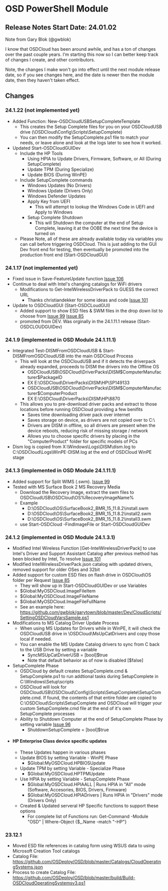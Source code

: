 # OSD PowerShell Module

## Release Notes Start Date: 24.01.02

Note from Gary Blok (@gwblok) 

I know that OSDCloud has been around awhile, and has a ton of changes over the past couple years.  I'm starting this now so I can better keep track of changes I create, and other contributors.

Note, the changes I make won't go into effect until the next module release date, so if you see changes here, and the date is newer then the module date, then they haven't taken effect.

## Changes

### 24.1.22 (not implemented yet)
- Added Function: New-OSDCloudUSBSetupCompleteTemplate
  - This creates the Setup Complete files for you on your OSDCloudUSB drive (\OSDCloud\Config\Scripts\SetupComplete)
  - You can then modify the SetupComplete.ps1 file to match your needs, or leave alone and look at the logs later to see how it worked.
- Updated Start-OSDCloudGUIDev
  - Include the HP Tools
    - Using HPIA to Update Drivers, Firmware, Software, or All (During SetupComplete)
    - Update TPM (During Specialize)
    - Update BIOS (During WinPE)
  - Include SetupComplete commands
    - Windows Updates (No Drivers)
    - Windows Update (Drivers Only)
    - Windows Defender Updates
    - Apply Key from UEFI
      - This will attempt to lookup the Windows Code in UEFI and Apply to Windows
    - Setup Complete Shutdown
      - This will Shutdown the computer at the end of Setup Complete, leaving it at the OOBE the next time the device is turned on
  - Please Note, all of these are already available today via variables you can call before triggering OSDCloud.  This is just adding to the GUI Dev front end for testing, then eventually be promoted into the production front end (Start-OSDCloudGUI)

### 24.1.17 (not implemented yet)
- Fixed issue in Save-FeatureUpdate function [Issue 106](https://github.com/OSDeploy/OSD/issues/106)
- Continue to deal with Intel's changing catalogs for WiFi drivers
  - Modifications to Get-IntelWirelessDriverPack to GUESS the correct URL
    - Thanks christiandekker for some ideas and code [Issue 101](https://github.com/OSDeploy/OSD/issues/101)
- Update to OSDCloudGUI (Start-OSDCLoudGUI)
  - Added support to show ESD files & SWM files in the drop down list to choose from [Issue 99](https://github.com/OSDeploy/OSD/issues/99) [Issue 85](https://github.com/OSDeploy/OSD/issues/85) 
  - promoted from DEV.  Was orginally in the 24.1.11.1 release (Start-OSDCLOUDGUIDev)

### 24.1.9 (implemented in OSD Module 24.1.11.1)
- Integrated Test-DISMFromOSDCloudUSB & Start-DISMFromOSDCloudUSB into the main OSDCloud Process
  - This will look at the OSDCloudUSB and if it detects the driverpack already expanded, proceeds to DISM the drivers into the Offline OS
    - OSDCloudUSB\OSDCloud\DriverPacks\DISM\$ComputerManufacturer\$PackageID
    - EX E:\OSDCloud\DriverPacks\DISM\HP\SP149133
    - OSDCloudUSB\OSDCloud\DriverPacks\DISM\$ComputerManufacturer\$ComputerProduct
    - EX E:\OSDCloud\DriverPacks\DISM\HP\8870
  - This allows you to pre-download driver packs and extract to those locations before running OSDCloud providing a few benifits
    - Saves time downloading driver pack over internet
    - Saves storage on device, as drivers are not copied over to C:\
    - Drivers are DISM in offline, so all drivers are present when the device reboots, reducing risk of missing storage / network
    - Allows you to choose specific drivers by placing in the "ComputerProduct" folder for specific models of PCs
- Dism log is copied from X:\Windows\Logs\DISM\dism.log to C:\OSDCloud\Logs\WinPE-DISM.log at the end of OSDCloud WinPE stage

### 24.1.3 (implemented in OSD Module 24.1.11.1)
- Added support for Split WIMS (.swm). [Issue 99](https://github.com/OSDeploy/OSD/issues/99)  
- Tested with MS Surface Book 2 MS Recovery Media
  - Download the Recovery Image, extract the swm files to OSDCloudUSB\OSDCloud\OS\%RecoveryImageName%
  - Example 
    - D:\OSDCloud\OS\SurfaceBook2_BMR_15_11.8.2\install.swm
    - D:\OSDCloud\OS\SurfaceBook2_BMR_15_11.8.2\install2.swm
    - D:\OSDCloud\OS\SurfaceBook2_BMR_15_11.8.2\install3.swm
  - use Start-OSDCloud -FindImageFile or Start-OSDCloudGUIDev

### 24.1.2 (implemented in OSD Module 24.1.3.1)
- Modified Intel Wireless Function [Get-IntelWirelessDriverPack] to use Intel's Driver and Support Assistant Catalog after previous method has been blocked by Intel, To resolve [Issue 101](https://github.com/OSDeploy/OSD/issues/101)
- Modified IntelWirelessDriverPack.json catalog with updated drivers, removed support for older OSes and 32bit
- Added support for custom ESD files on flash drive in OSDCloud\OS folder per Request [Issue 85](https://github.com/OSDeploy/OSD/issues/85)
  - They will show up in Start-OSDCloudGUIDev or use Variables
  - $Global:MyOSDCloud.ImageFileItem
  - $Global:MyOSDCloud.ImageFileName
  - $Global:MyOSDCloud.ImageFileFullName
  - See an example here: https://github.com/gwblok/garytown/blob/master/Dev/CloudScripts/SettingOSDCloudVarsSample.ps1
- Modifications to MS Catalog Driver Update Process
  - When using MS Updates for Drivers while in WinPE, it will check the OSDCloudUSB drive in \OSDCloud\MsUpCatDrivers and copy those local if needed.
  - You can enable the MS Update Catalog drivers to sync from C back to the USB Drive by setting a variable
    - SyncMSUpCatDriverUSB = [bool]$true
    - Note that default behavior as of now is disabled [$false] 
- SetupComplete Phase
  - OSDCloud by default creates SetupComplete.cmd & SetupComplete.ps1 to run addtional tasks during SetupComplete in C:\Windows\Setup\scripts
  - OSDCloud will look for OSDCloudUSB\OSDCloud\Config\Scripts\SetupComplete\SetupComplete.cmd.  If found, the contents of that entire folder are copied to C:\OSDCloud\Scripts\SetupComplete and OSDCloud will trigger your custom SetupComplete.cmd file at the end of it's own SetupComplete processes
  - Ability to Shutdown Computer at the end of SetupComplete Phase by setting variable [Issue 96](https://github.com/OSDeploy/OSD/issues/96)
    - ShutdownSetupComplete = [bool]$true 
- #### HP Enterprise Class device specific updates
  - These Updates happen in various phases
  - Update BIOS by setting Variable - WinPE Phase
    -  $Global:MyOSDCloud.HPBIOSUpdate
  - Update TPM by setting Variable - Specialize Phase
    - $Global:MyOSDCloud.HPTPMUpdate
  - Use HPIA by setting Variable - SetupComplete Phase
    - $Global:MyOSDCloud.HPIAALL | Runs HPIA in "All" mode (Software, Accesories, BIOS, Drivers, Firmware)
    - $Global:MyOSDCloud.HPIADrivers | Runs HPIA in "Drivers" mode (Drivers Only)
  - Created & Updated serveral HP Specific functions to support these options
    - For complete list of Functions run: Get-Command -Module "OSD" | Where-Object {$_.Name -match "-HP"}

### 23.12.1
- Moved ESD file references in catalog form using WSUS data to using Microsoft Creation Tool catalogs
- Catalog File: https://github.com/OSDeploy/OSD/blob/master/Catalogs/CloudOperatingSystems.json
- Process to create Catalog File: https://github.com/OSDeploy/OSD/blob/master/build/Build-OSDCloudOperatingSystemsv3.ps1